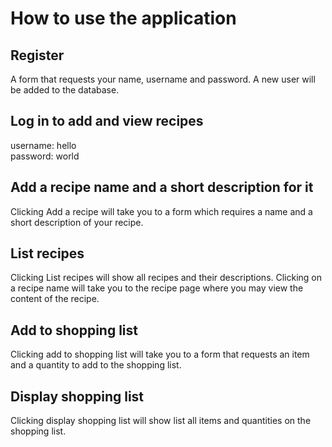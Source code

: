 # How to use the application

## Register
A form that requests your name, username and password. A new user will be added to the database.

## Log in to add and view recipes
username: hello  
password: world

## Add a recipe name and a short description for it
Clicking Add a recipe will take you to a form which requires a name and a short description of your recipe.

## List recipes
Clicking List recipes will show all recipes and their descriptions. Clicking on a recipe name will take you to the recipe page where you may view the content of the recipe.

## Add to shopping list
Clicking add to shopping list will take you to a form that requests an item and a quantity to add to the shopping list.

## Display shopping list
Clicking display shopping list will show list all items and quantities on the shopping list.